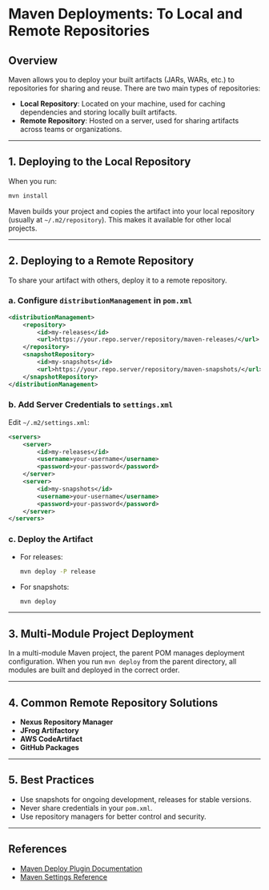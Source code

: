 # Maven Deployments: To Local and Remote Repositories

## Overview

Maven allows you to deploy your built artifacts (JARs, WARs, etc.) to repositories for sharing and reuse. There are two main types of repositories:

- **Local Repository**: Located on your machine, used for caching dependencies and storing locally built artifacts.
- **Remote Repository**: Hosted on a server, used for sharing artifacts across teams or organizations.

---

## 1. Deploying to the Local Repository

When you run:

```sh
mvn install
```

Maven builds your project and copies the artifact into your local repository (usually at `~/.m2/repository`). This makes it available for other local projects.

---

## 2. Deploying to a Remote Repository

To share your artifact with others, deploy it to a remote repository.

### a. Configure `distributionManagement` in `pom.xml`

```xml
<distributionManagement>
    <repository>
        <id>my-releases</id>
        <url>https://your.repo.server/repository/maven-releases/</url>
    </repository>
    <snapshotRepository>
        <id>my-snapshots</id>
        <url>https://your.repo.server/repository/maven-snapshots/</url>
    </snapshotRepository>
</distributionManagement>
```

### b. Add Server Credentials to `settings.xml`

Edit `~/.m2/settings.xml`:

```xml
<servers>
    <server>
        <id>my-releases</id>
        <username>your-username</username>
        <password>your-password</password>
    </server>
    <server>
        <id>my-snapshots</id>
        <username>your-username</username>
        <password>your-password</password>
    </server>
</servers>
```

### c. Deploy the Artifact

- For releases:

    ```sh
    mvn deploy -P release
    ```

- For snapshots:

    ```sh
    mvn deploy
    ```

---

## 3. Multi-Module Project Deployment

In a multi-module Maven project, the parent POM manages deployment configuration. When you run `mvn deploy` from the parent directory, all modules are built and deployed in the correct order.

---

## 4. Common Remote Repository Solutions

- **Nexus Repository Manager**
- **JFrog Artifactory**
- **AWS CodeArtifact**
- **GitHub Packages**

---

## 5. Best Practices

- Use snapshots for ongoing development, releases for stable versions.
- Never share credentials in your `pom.xml`.
- Use repository managers for better control and security.

---

## References

- [Maven Deploy Plugin Documentation](https://maven.apache.org/plugins/maven-deploy-plugin/)
- [Maven Settings Reference](https://maven.apache.org/settings.html)
